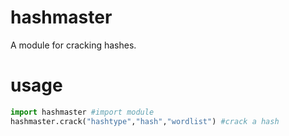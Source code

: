 # hashmaster
A module for cracking hashes.
# usage
```python
import hashmaster #import module
hashmaster.crack("hashtype","hash","wordlist") #crack a hash
```
